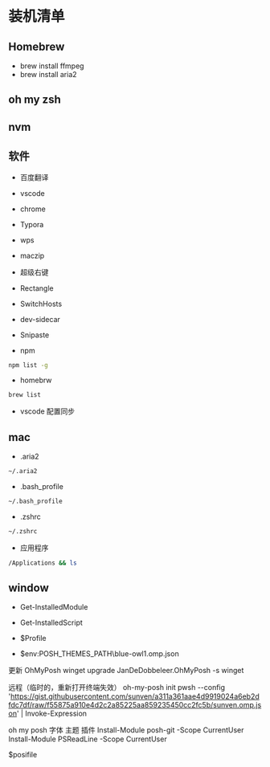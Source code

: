 # 装机清单

## Homebrew

- brew install ffmpeg
- brew install aria2

## oh my zsh

## nvm

## 软件

- 百度翻译
- vscode
- chrome
- Typora
- wps
- maczip
- 超级右键
- Rectangle
- SwitchHosts
- dev-sidecar
- Snipaste

- npm

```sh
npm list -g
```

- homebrw

```sh
brew list
```

- vscode 配置同步

## mac

- .aria2

```sh
~/.aria2
```

- .bash_profile

```sh
~/.bash_profile
```

- .zshrc

```sh
~/.zshrc
```

- 应用程序

```sh
/Applications && ls
```

## window

- Get-InstalledModule

- Get-InstalledScript

- $Profile

- $env:POSH_THEMES_PATH\blue-owl1.omp.json

更新 OhMyPosh
winget upgrade JanDeDobbeleer.OhMyPosh -s winget

远程（临时的，重新打开终端失效）
oh-my-posh init pwsh --config '<https://gist.githubusercontent.com/sunven/a311a361aae4d9919024a6eb2dfdc7df/raw/f55875a910e4d2c2a85225aa859235450cc2fc5b/sunven.omp.json>' | Invoke-Expression

oh my posh
字体
主题
插件
Install-Module posh-git -Scope CurrentUser
Install-Module PSReadLine -Scope CurrentUser

$posifile

